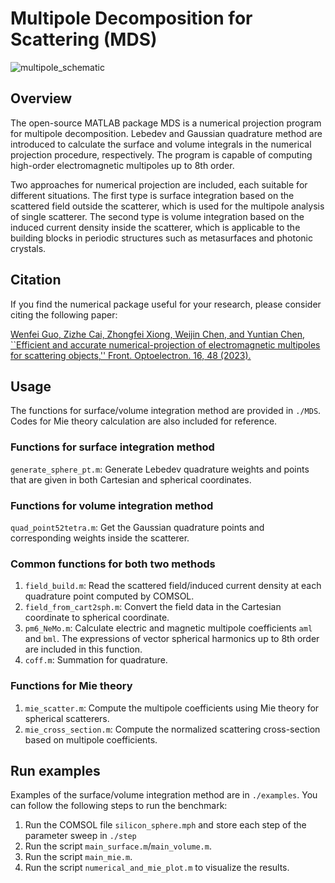# Multipole Decomposition for Scattering (MDS)
![multipole_schematic](/assets/img/fig_schematic.png)

## Overview
The open-source MATLAB package MDS is a numerical projection program for multipole decomposition. Lebedev and Gaussian quadrature method are introduced to calculate the surface and volume integrals in the numerical projection procedure, respectively. The program is capable of computing high-order electromagnetic multipoles up to 8th order. 

Two approaches for numerical projection are included, each suitable for different situations. The first type is surface integration based on the scattered field outside the scatterer, which is used for the multipole analysis of single scatterer. The second type is volume integration based on the induced current density inside the scatterer, which is applicable to the building blocks in periodic structures such as metasurfaces and photonic crystals. 

## Citation
If you find the numerical package useful for your research, please consider citing the following paper:


[Wenfei Guo, Zizhe Cai, Zhongfei Xiong, Weijin Chen, and Yuntian Chen, ``Efficient and accurate numerical-projection of electromagnetic multipoles for scattering objects,'' Front. Optoelectron. 16, 48 (2023).](https://doi.org/10.1007/s12200-023-00102-2)

## Usage
The functions for surface/volume integration method are provided in `./MDS`. Codes for Mie theory calculation are also included for reference. 
### Functions for surface integration method
`generate_sphere_pt.m`: Generate Lebedev quadrature weights and points that are given in both Cartesian and spherical coordinates.

### Functions for volume integration method
`quad_point52tetra.m`: Get the Gaussian quadrature points and corresponding weights inside the scatterer. 

### Common functions for both two methods
1. `field_build.m`: Read the scattered field/induced current density at each quadrature point computed by COMSOL.
2. `field_from_cart2sph.m`: Convert the field data in the Cartesian coordinate to spherical coordinate.
3. `pm6_NeMo.m`: Calculate electric and magnetic multipole coefficients `aml` and `bml`. The expressions of vector spherical harmonics up to 8th order are included in this function. 
4. `coff.m`: Summation for quadrature. 

### Functions for Mie theory
1. `mie_scatter.m`: Compute the multipole coefficients using Mie theory for spherical scatterers.
2. `mie_cross_section.m`: Compute the normalized scattering cross-section based on multipole coefficients. 

## Run examples
Examples of the surface/volume integration method are in `./examples`. You can follow the following steps to run the benchmark:
1. Run the COMSOL file `silicon_sphere.mph` and store each step of the parameter sweep in `./step`
2. Run the script `main_surface.m`/`main_volume.m`.
3. Run the script `main_mie.m`.
4. Run the script `numerical_and_mie_plot.m` to visualize the results.

